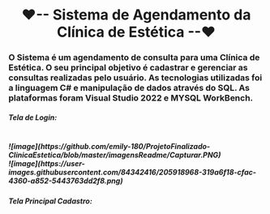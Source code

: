 <h1 align="center">❤-- Sistema de Agendamento da Clínica de Estética --❤</h1>

<h3> O Sistema é um agendamento de consulta para uma Clínica de Estética. O seu principal objetivo é cadastrar e gerenciar as consultas realizadas pelo usuário.
As tecnologias utilizadas foi a linguagem C# e manipulação de dados através do SQL.
As plataformas foram Visual Studio 2022 e MYSQL WorkBench. </h3>

<h5>Tela de Login:<h5>
<br>
![image](https://github.com/emily-180/ProjetoFinalizado-ClinicaEstetica/blob/master/imagensReadme/Capturar.PNG)
 <br>
![image](https://user-images.githubusercontent.com/84342416/205918968-319a6f18-cfac-4360-a852-5443763dd2f8.png)
  
 <br>
 <h5>Tela Principal Cadastro:<h5>
<br>


